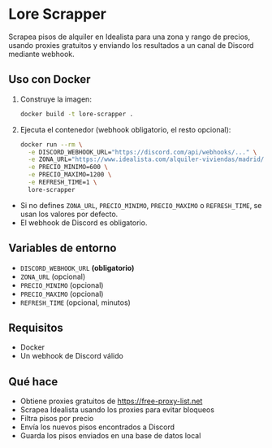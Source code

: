 

# Lore Scrapper

Scrapea pisos de alquiler en Idealista para una zona y rango de precios, usando proxies gratuitos y enviando los resultados a un canal de Discord mediante webhook.

## Uso con Docker

1. Construye la imagen:
   ```sh
   docker build -t lore-scrapper .
   ```

2. Ejecuta el contenedor (webhook obligatorio, el resto opcional):
   ```sh
   docker run --rm \
     -e DISCORD_WEBHOOK_URL="https://discord.com/api/webhooks/..." \
     -e ZONA_URL="https://www.idealista.com/alquiler-viviendas/madrid/zona-sur/?ordenado-por=fecha-publicacion-desc" \
     -e PRECIO_MINIMO=600 \
     -e PRECIO_MAXIMO=1200 \
     -e REFRESH_TIME=1 \
     lore-scrapper
   ```

- Si no defines `ZONA_URL`, `PRECIO_MINIMO`, `PRECIO_MAXIMO` o `REFRESH_TIME`, se usan los valores por defecto.
- El webhook de Discord es obligatorio.

## Variables de entorno

- `DISCORD_WEBHOOK_URL` **(obligatorio)**
- `ZONA_URL` (opcional)
- `PRECIO_MINIMO` (opcional)
- `PRECIO_MAXIMO` (opcional)
- `REFRESH_TIME` (opcional, minutos)

## Requisitos

- Docker
- Un webhook de Discord válido

## Qué hace

- Obtiene proxies gratuitos de https://free-proxy-list.net
- Scrapea Idealista usando los proxies para evitar bloqueos
- Filtra pisos por precio
- Envía los nuevos pisos encontrados a Discord
- Guarda los pisos enviados en una base de datos local